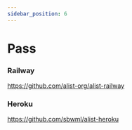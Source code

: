 ```yaml
---
sidebar_position: 6
---
```


# Pass

### Railway

https://github.com/alist-org/alist-railway

### Heroku

https://github.com/sbwml/alist-heroku